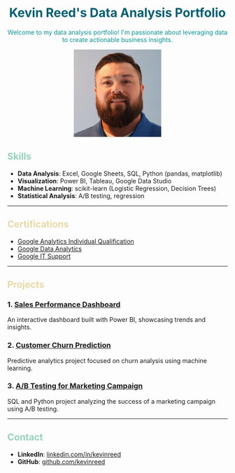 <h1 style="color: #005f73; text-align: center;">Kevin Reed's Data Analysis Portfolio</h1>

<p style="color: #0a9396; text-align: center;">
Welcome to my data analysis portfolio! I'm passionate about leveraging data to create actionable business insights.
</p>
<div style="text-align: center;">
  <img src="./headshot.jpg" alt="Kevin Reed Headshot" width="200">
</div>

## <span style="color: #94d2bd;">Skills</span>
- **Data Analysis**: Excel, Google Sheets, SQL, Python (pandas, matplotlib)
- **Visualization**: Power BI, Tableau, Google Data Studio
- **Machine Learning**: scikit-learn (Logistic Regression, Decision Trees)
- **Statistical Analysis**: A/B testing, regression

---

## <span style="color: #e9d8a6;">Certifications</span>
- [Google Analytics Individual Qualification](https://skillshop.exceedlms.com/student/award/tAPJTMZzFnAydXJXejLi4MNz)
- [Google Data Analytics](https://skillshop.credential.net/6996f7e8-561a-40aa-ab71-39a03aa107de)
- [Google IT Support](https://coursera.org/share/5bbfa1c166c5bd2e1c1bf69e33785c04)

---

## <span style="color: #e9d8a6;">Projects</span>

### 1. <span style="color: #ee9b00;">[Sales Performance Dashboard](#)</span>
An interactive dashboard built with Power BI, showcasing trends and insights.

### 2. <span style="color: #ee9b00;">[Customer Churn Prediction](#)</span>
Predictive analytics project focused on churn analysis using machine learning.

### 3. <span style="color: #ee9b00;">[A/B Testing for Marketing Campaign](#)</span>
SQL and Python project analyzing the success of a marketing campaign using A/B testing.

---

## <span style="color: #94d2bd;">Contact</span>
- **LinkedIn**: [linkedin.com/in/kevinreed](#)
- **GitHub**: [github.com/kevinreed](#)
